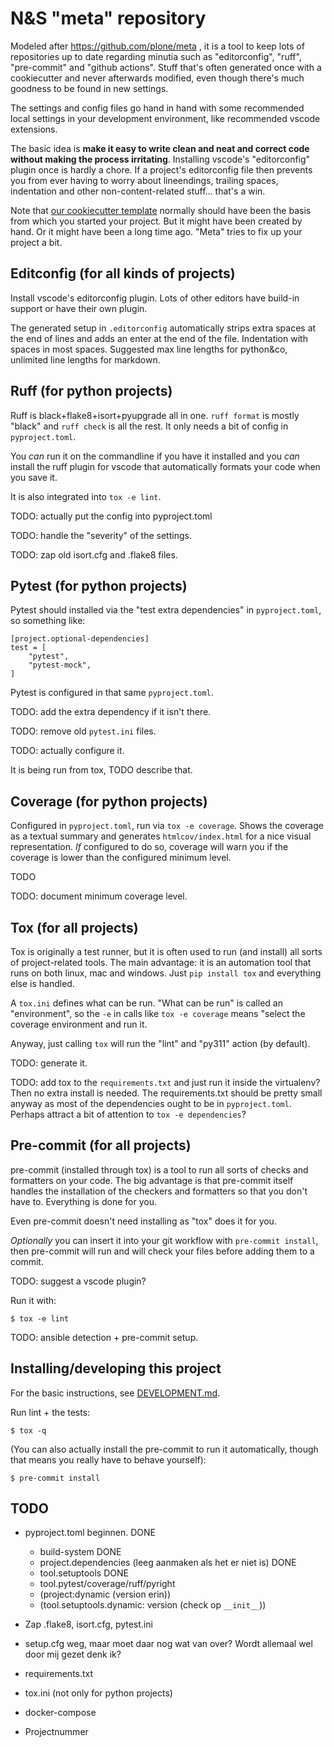 # N&S "meta" repository

Modeled after https://github.com/plone/meta , it is a tool to keep lots of repositories up to date regarding minutia such as "editorconfig", "ruff", "pre-commit" and "github actions". Stuff that's often generated once with a cookiecutter and never afterwards modified, even though there's much goodness to be found in new settings.

The settings and config files go hand in hand with some recommended local settings in your development environment, like recommended vscode extensions.

The basic idea is **make it easy to write clean and neat and correct code without making the process irritating**. Installing vscode's "editorconfig" plugin once is hardly a chore. If a project's editorconfig file then prevents you from ever having to worry about lineendings, trailing spaces, indentation and other non-content-related stuff... that's a win.

Note that [our cookiecutter template](https://github.com/nens/cookiecutter-python-template) normally should have been the basis from which you started your project. But it might have been created by hand. Or it might have been a long time ago. "Meta" tries to fix up your project a bit.


## Editconfig (for all kinds of projects)

Install vscode's editorconfig plugin. Lots of other editors have build-in support or have their own plugin.

The generated setup in `.editorconfig` automatically strips extra spaces at the end of lines and adds an enter at the end of the file. Indentation with spaces in most spaces. Suggested max line lengths for python&co, unlimited line lengths for markdown.


## Ruff (for python projects)

Ruff is black+flake8+isort+pyupgrade all in one. `ruff format` is mostly "black" and `ruff check` is all the rest. It only needs a bit of config in `pyproject.toml`.

You *can* run it on the commandline if you have it installed and you *can* install the ruff plugin for vscode that automatically formats your code when you save it.

It is also integrated into `tox -e lint`.

TODO: actually put the config into pyproject.toml

TODO: handle the "severity" of the settings.

TODO: zap old isort.cfg and .flake8 files.


## Pytest (for python projects)

Pytest should installed via the "test extra dependencies" in `pyproject.toml`, so something like:

    [project.optional-dependencies]
    test = [
        "pytest",
        "pytest-mock",
    ]

Pytest is configured in that same `pyproject.toml`.

TODO: add the extra dependency if it isn't there.

TODO: remove old `pytest.ini` files.

TODO: actually configure it.

It is being run from tox, TODO describe that.


## Coverage (for python projects)

Configured in `pyproject.toml`, run via `tox -e coverage`. Shows the coverage as a textual summary and generates `htmlcov/index.html` for a nice visual representation. *If* configured to do so, coverage will warn you if the coverage is lower than the configured minimum level.

TODO

TODO: document minimum coverage level.


## Tox (for all projects)

Tox is originally a test runner, but it is often used to run (and install) all sorts of project-related tools. The main advantage: it is an automation tool that runs on both linux, mac and windows. Just `pip install tox` and everything else is handled.

 A `tox.ini` defines what can be run. "What can be run" is called an "environment", so the `-e` in calls like `tox -e coverage` means "select the coverage environment and run it.

Anyway, just calling `tox` will run the "lint" and "py311" action (by default).

TODO: generate it.

TODO: add tox to the `requirements.txt` and just run it inside the virtualenv? Then no extra install is needed. The requirements.txt should be pretty small anyway as most of the dependencies ought to be in `pyproject.toml`. Perhaps attract a bit of attention to `tox -e dependencies`?


## Pre-commit (for all projects)

pre-commit (installed through tox) is a tool to run all sorts of checks and formatters on your code. The big advantage is that pre-commit itself handles the installation of the checkers and formatters so that you don't have to. Everything is done for you.

Even pre-commit doesn't need installing as "tox" does it for you.

*Optionally* you can insert it into your git workflow with `pre-commit install`, then pre-commit will run and will check your files before adding them to a commit.

TODO: suggest a vscode plugin?

Run it with:

    $ tox -e lint

TODO: ansible detection + pre-commit setup.


## Installing/developing this project

For the basic instructions, see [DEVELOPMENT.md](./DEVELOPMENT.md).

Run lint + the tests:

    $ tox -q

(You can also actually install the pre-commit to run it automatically, though that means you really have to behave yourself):

    $ pre-commit install


## TODO

- pyproject.toml beginnen. DONE

    - build-system DONE
    - project.dependencies (leeg aanmaken als het er niet is) DONE
    - tool.setuptools DONE
    - tool.pytest/coverage/ruff/pyright
    - (project:dynamic (version erin))
    - (tool.setuptools.dynamic: version (check op `__init__`))

- Zap .flake8, isort.cfg, pytest.ini

- setup.cfg weg, maar moet daar nog wat van over? Wordt allemaal wel door mij gezet denk ik?

- requirements.txt

- tox.ini (not only for python projects)

- docker-compose

- Projectnummer
